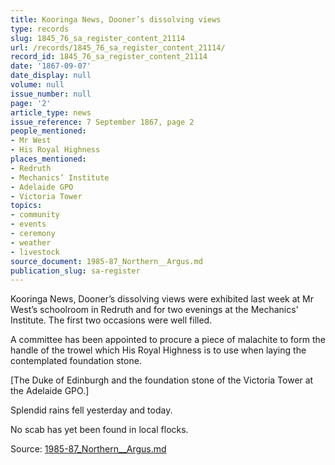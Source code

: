 ```yaml
---
title: Kooringa News, Dooner’s dissolving views
type: records
slug: 1845_76_sa_register_content_21114
url: /records/1845_76_sa_register_content_21114/
record_id: 1845_76_sa_register_content_21114
date: '1867-09-07'
date_display: null
volume: null
issue_number: null
page: '2'
article_type: news
issue_reference: 7 September 1867, page 2
people_mentioned:
- Mr West
- His Royal Highness
places_mentioned:
- Redruth
- Mechanics’ Institute
- Adelaide GPO
- Victoria Tower
topics:
- community
- events
- ceremony
- weather
- livestock
source_document: 1985-87_Northern__Argus.md
publication_slug: sa-register
---
```


Kooringa News, Dooner’s dissolving views were exhibited last week at Mr West’s schoolroom in Redruth and for two evenings at the Mechanics’ Institute.  The first two occasions were well filled.

A committee has been appointed to procure a piece of malachite to form the handle of the trowel which His Royal Highness is to use when laying the contemplated foundation stone.

[The Duke of Edinburgh and the foundation stone of the Victoria Tower at the Adelaide GPO.]

Splendid rains fell yesterday and today.

No scab has yet been found in local flocks.

Source: [1985-87_Northern__Argus.md](/downloads/markdown/1985-87_Northern__Argus.md)
